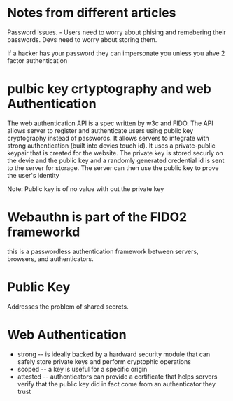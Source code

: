 # Notes from different articles

Password issues. - Users need to worry about phising and remebering their passwords.  Devs need to worry about storing them.

If a hacker has your password they can impersonate you unless you ahve 2 factor authentication

# pulbic key crtyptography and web Authentication
The web authentication API is a spec written by w3c and FIDO.  The API allows server to register and authenticate users using public key cryptography instead of passwords.  It allows servers to integrate with strong authentication (built into devies touch id).  It uses a private-public keypair that is created for the website.  The private key is stored securly on the devie and the public key and a randomly generated credential id is sent to the server for storage.  The server can then use the public key to prove the user's identity

Note: Public key is of no value with out the private key

# Webauthn is part of the FIDO2 frameworkd 
this is a passwordless authentication framework between servers, browsers, and authenticators.  

# Public Key
Addresses the problem of shared secrets.  

# Web Authentication 
- strong -- is ideally backed by a hardward security module that can safely store private keys and perform cryptophic operations 
- scoped -- a key is useful for a specific origin
- attested -- authenticators can provide a certificate that helps servers verify that the public key did in fact come from an authenticator they trust